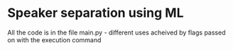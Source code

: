 # Speaker separation using ML

All the code is in the file main.py - different uses acheived by flags passed on with the execution command

